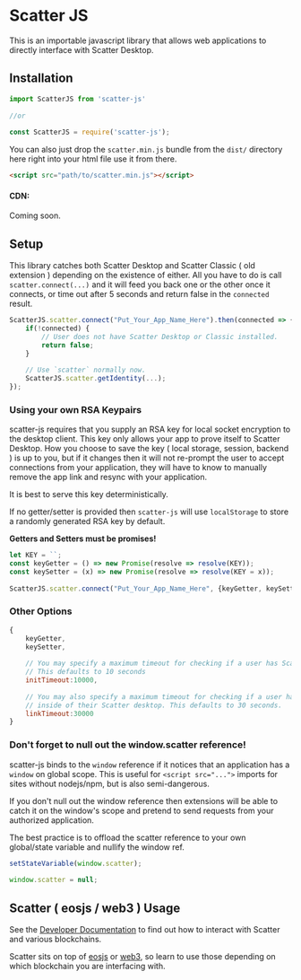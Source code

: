 # Scatter JS

This is an importable javascript library that allows web applications to directly interface with Scatter Desktop.

## Installation

```js
import ScatterJS from 'scatter-js'
 
//or
 
const ScatterJS = require('scatter-js');
```

You can also just drop the `scatter.min.js` bundle from the `dist/` directory here right into 
your html file use it from there.

```html
<script src="path/to/scatter.min.js"></script>
```

#### CDN: 

Coming soon.

## Setup

This library catches both Scatter Desktop and Scatter Classic ( old extension ) depending on the
existence of either.
All you have to do is call `scatter.connect(...)` and it will feed you back one or the other once 
it connects, or time out after 5 seconds and return false in the `connected` result.

```js
ScatterJS.scatter.connect("Put_Your_App_Name_Here").then(connected => {
    if(!connected) {
        // User does not have Scatter Desktop or Classic installed. 
        return false;
    }
    
    // Use `scatter` normally now.
    ScatterJS.scatter.getIdentity(...);
});
```

### Using your own RSA Keypairs

scatter-js requires that you supply an RSA key for local socket encryption to the desktop client. 
This key only allows your app to prove itself to Scatter Desktop. How you choose to save the key ( local storage, session, backend )
is up to you, but if it changes then it will not re-prompt the user to accept connections from 
your application, they will have to know to manually remove the app link and resync with your application.

It is best to serve this key deterministically.

If no getter/setter is provided then `scatter-js` will use `localStorage` to store a randomly generated 
RSA key by default.

**Getters and Setters must be promises!**

```js
let KEY = ``;
const keyGetter = () => new Promise(resolve => resolve(KEY));
const keySetter = (x) => new Promise(resolve => resolve(KEY = x));
 
ScatterJS.scatter.connect("Put_Your_App_Name_Here", {keyGetter, keySetter}).then(...);
```


### Other Options

```js
{
    keyGetter,
    keySetter,
    
    // You may specify a maximum timeout for checking if a user has Scatter installed
    // This defaults to 10 seconds
    initTimeout:10000,
    
    // You may also specify a maximum timeout for checking if a user has accepted the app link
    // inside of their Scatter desktop. This defaults to 30 seconds.
    linkTimeout:30000
}
```

 
### Don't forget to null out the window.scatter reference!

scatter-js binds to the `window` reference if it notices that an application has a `window` on global scope.
This is useful for `<script src="...">` imports for sites without nodejs/npm, but is also semi-dangerous.

If you don't null out the window reference then extensions will be able to catch it on the window's scope 
and pretend to send requests from your authorized application.

The best practice is to offload the scatter reference to your own global/state variable and nullify 
the window ref.

```js
setStateVariable(window.scatter);
 
window.scatter = null;
```


## Scatter ( eosjs / web3 ) Usage

See the [Developer Documentation](https://get-scatter.com/docs/dev/getting-started) to find out how to 
interact with Scatter and various blockchains.

Scatter sits on top of [eosjs](https://github.com/EOSIO/eosjs) or [web3](https://github.com/ethereum/web3.js/), 
so learn to use those depending on which blockchain you are interfacing with. 

